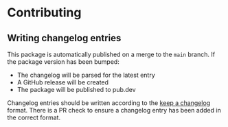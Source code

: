 # Contributing

## Writing changelog entries

This package is automatically published on a merge to the `main` branch. If the package version has been bumped:

+ The changelog will be parsed for the latest entry
+ A GitHub release will be created
+ The package will be published to pub.dev

Changelog entries should be written according to the [keep a changelog](https://keepachangelog.com/en/1.0.0/) format. There is a PR check to ensure a changelog entry has been added in the correct format.
